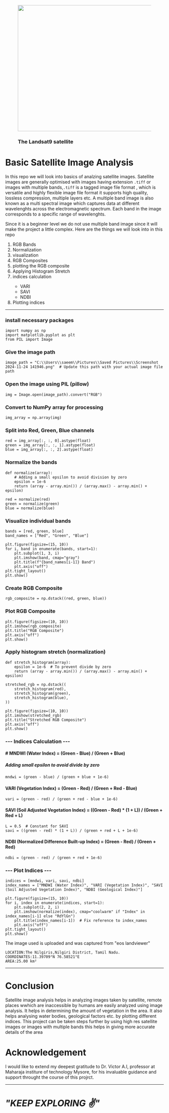 <figure>
<img src="https://www.airport-technology.com/wp-content/uploads/sites/14/2024/11/2l-image-144.jpg" style="width: 1000px; height: 400px;">
<figcaption><h3>The Landsat9 satellite</h3></figcaption>
</figure> 
<h1>Basic Satellite Image Analysis</h1>
<p>In this repo we will look into basics of analzing satellite images. Satellite images are generally optimised with images having extension <code>.tiff</code> or images with multiple bands,<code>.tiff</code> is a tagged image file format , which is versatile and highly flexible image file format it supports high quality, lossless compression, multiple layers etc. A multiple band image is also known as a multi spectral image which captures data at different wavelenghts across the electromagnetic spectrum. Each band in the image corresponds to a specific range of wavelenghts.</p>
<p>Since it is a beginner level we do not use multiple band image since it will make the project a little complex. Here are the things we will look into in this repo</p>
<ol>
<li>RGB Bands</li>
<li>Normalization</li>
<li>visualization</li>
<li>RGB Composites</li>
<li>plotting the RGB composite</li>
<li>Applying Histogram Stretch</li>
<li>indices calculation</li>
  <ul>
      <li>VARI</li>
      <li>SAVI</li>
      <li>NDBI</li>
  </ul>
  <li>Plotting indices</li>
</ol>
<hr>
<h3>install necessary packages</h3>

```
import numpy as np
import matplotlib.pyplot as plt
from PIL import Image
```
<h3>Give the image path</h3>

```
image_path = "C:\\Users\\saeem\\Pictures\\Saved Pictures\\Screenshot 2024-11-24 141946.png"  # Update this path with your actual image file path
```
<h3>Open the image using PIL (pillow)</h3>

```
img = Image.open(image_path).convert("RGB")
```
<h3>Convert to NumPy array for processing</h3>

```
img_array = np.array(img)
```
<h3>Split into Red, Green, Blue channels</h3>

```
red = img_array[:, :, 0].astype(float)
green = img_array[:, :, 1].astype(float)
blue = img_array[:, :, 2].astype(float)
```
<h3>Normalize the bands</h3>

```
def normalize(array):
    # Adding a small epsilon to avoid division by zero
    epsilon = 1e-6
    return (array - array.min()) / (array.max() - array.min() + epsilon)

red = normalize(red)
green = normalize(green)
blue = normalize(blue)
````
<h3>Visualize individual bands</h3>

```
bands = [red, green, blue]
band_names = ["Red", "Green", "Blue"]

plt.figure(figsize=(15, 10))
for i, band in enumerate(bands, start=1):
    plt.subplot(1, 3, i)
    plt.imshow(band, cmap="gray")
    plt.title(f"{band_names[i-1]} Band")
    plt.axis("off")
plt.tight_layout()
plt.show()
```
<h3>Create RGB Composite</h3>

```
rgb_composite = np.dstack((red, green, blue))
```
<h3>Plot RGB Composite</h3>

```
plt.figure(figsize=(10, 10))
plt.imshow(rgb_composite)
plt.title("RGB Composite")
plt.axis("off")
plt.show()
```
<h3>Apply histogram stretch (normalization)</h3>

```
def stretch_histogram(array):
    epsilon = 1e-6  # To prevent divide by zero
    return (array - array.min()) / (array.max() - array.min() + epsilon)

stretched_rgb = np.dstack((
    stretch_histogram(red),
    stretch_histogram(green),
    stretch_histogram(blue),
))

plt.figure(figsize=(10, 10))
plt.imshow(stretched_rgb)
plt.title("Stretched RGB Composite")
plt.axis("off")
plt.show()
```
<h3>--- Indices Calculation ---</h3>
<h4># MNDWI (Water Index) = (Green - Blue) / (Green + Blue)</h4>
<h5>Adding small epsilon to avoid divide by zero</h5>

```
mndwi = (green - blue) / (green + blue + 1e-6)
```
<h4>VARI (Vegetation Index) = (Green - Red) / (Green + Red - Blue)</h4>

```
vari = (green - red) / (green + red - blue + 1e-6)
```
<h4>SAVI (Soil Adjusted Vegetation Index) = ((Green - Red) * (1 + L)) / (Green + Red + L)</h4>

```
L = 0.5  # Constant for SAVI
savi = ((green - red) * (1 + L)) / (green + red + L + 1e-6)
```
<h4>NDBI (Normalized Difference Built-up Index) = (Green - Red) / (Green + Red)</h4>

```
ndbi = (green - red) / (green + red + 1e-6)
```
<h3>--- Plot Indices ---</h3>

```
indices = [mndwi, vari, savi, ndbi]
index_names = ["MNDWI (Water Index)", "VARI (Vegetation Index)", "SAVI (Soil Adjusted Vegetation Index)", "NDBI (Geological Index)"]

plt.figure(figsize=(15, 10))
for i, index in enumerate(indices, start=1):
    plt.subplot(2, 2, i)
    plt.imshow(normalize(index), cmap="coolwarm" if "Index" in index_names[i-1] else "RdYlGn")
    plt.title(index_names[i-1])  # Fix reference to index_names
    plt.axis("off")
plt.tight_layout()
plt.show()
```

<p>The image used is uploaded and was captured from "eos landviewer"</p>
<code>LOCATION:The Nilgiris,Nilgiri District, Tamil Nadu.</code><br>
<code>COORDINATES:11.39709°N 76.58521°E</code><br>
<code>AREA:25.00 km²</code><br>
<hr>
<h1>Conclusion</h1>
<p>Satellite image analysis helps in analyzing images taken by satellite, remote places wwhich are inaccessible by humans are easily analyzed using image analysis. It helps in determining the amount of vegetation in the area. It also helps analysing water bodies, geological factors etc. by plotting different indices. This project can be taken steps further by using high res satellite images or images with multiple bands this helps in giving more accurate details of the area</p>

<h1>Acknowledgement</h1>
<p> I would like to extend my deepest gratitude to Dr. Victor A.I, professor at Maharaja institure of technology Mysore, for his invaluable guidance and support throught the course of this projrct.</p>
<hr>

<b><h1><i>"KEEP EXPLORING ✌️"</i></h1></b>
